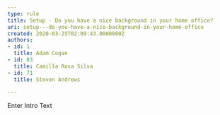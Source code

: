 ```yaml
---
type: rule
title: Setup - Do you have a nice background in your home office?
uri: setup---do-you-have-a-nice-background-in-your-home-office
created: 2020-03-25T02:09:43.0000000Z
authors:
- id: 1
  title: Adam Cogan
- id: 83
  title: Camilla Rosa Silva
- id: 71
  title: Steven Andrews

---
```




<span class='intro'> Enter Intro Text </span>





